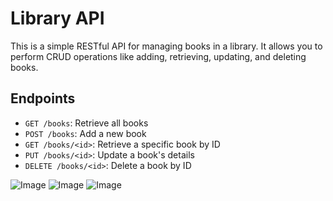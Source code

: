 
# Library API

This is a simple RESTful API for managing books in a library. It allows you to perform CRUD operations like adding, retrieving, updating, and deleting books.

## Endpoints

- `GET /books`: Retrieve all books
- `POST /books`: Add a new book
- `GET /books/<id>`: Retrieve a specific book by ID
- `PUT /books/<id>`: Update a book's details
- `DELETE /books/<id>`: Delete a book by ID

![Image](https://github.com/user-attachments/assets/4922d947-8950-4687-a11a-9cba7a7812c4)
![Image](https://github.com/user-attachments/assets/1f4e4693-6790-4436-ab0a-a9463fe084d0)
![Image](https://github.com/user-attachments/assets/17c75ce3-25ac-4d24-873f-723e25cb5230)
